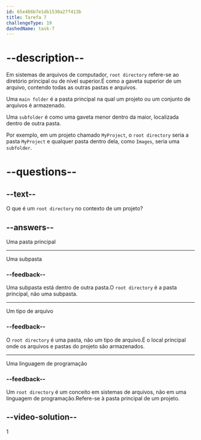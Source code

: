 ```yaml
---
id: 65e466b7e1db1530a27f413b
title: Tarefa 7
challengeType: 19
dashedName: task-7
---
```


# --description--

Em sistemas de arquivos de computador, `root directory` refere-se ao diretório principal ou de nível superior.É como a gaveta superior de um arquivo, contendo todas as outras pastas e arquivos.

Uma `main folder` é a pasta principal na qual um projeto ou um conjunto de arquivos é armazenado.

Uma `subfolder` é como uma gaveta menor dentro da maior, localizada dentro de outra pasta.

Por exemplo, em um projeto chamado `MyProject`, o `root directory` seria a pasta `MyProject` e qualquer pasta dentro dela, como `Images`, seria uma `subfolder`.

# --questions--

## --text--

O que é um `root directory` no contexto de um projeto?

## --answers--

Uma pasta principal

---

Uma subpasta

### --feedback--

Uma subpasta está dentro de outra pasta.O `root directory` é a pasta principal, não uma subpasta.

---

Um tipo de arquivo

### --feedback--

O `root directory` é uma pasta, não um tipo de arquivo.É o local principal onde os arquivos e pastas do projeto são armazenados.

---

Uma linguagem de programação

### --feedback--

Um `root directory` é um conceito em sistemas de arquivos, não em uma linguagem de programação.Refere-se à pasta principal de um projeto.

## --video-solution--

1
